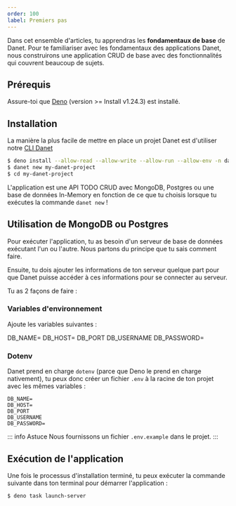 ```yaml
---
order: 100
label: Premiers pas
---
```



Dans cet ensemble d'articles, tu apprendras les **fondamentaux de base** de Danet. Pour te familiariser avec les fondamentaux des applications Danet, nous construirons une application CRUD de base avec des fonctionnalités qui couvrent beaucoup de sujets.

## Prérequis

Assure-toi que [Deno](https://deno.land/) (version >= Install v1.24.3) est installé.

## Installation

La manière la plus facile de mettre en place un projet Danet est d'utiliser notre [CLI Danet](/cli.md)

```bash
$ deno install --allow-read --allow-write --allow-run --allow-env -n danet jsr:@danet/cli
$ danet new my-danet-project
$ cd my-danet-project
```

L'application est une API TODO CRUD avec MongoDB, Postgres ou une base de données In-Memory en fonction de ce que tu choisis lorsque tu exécutes la commande `danet new` !

## Utilisation de MongoDB ou Postgres

Pour exécuter l'application, tu as besoin d'un serveur de base de données exécutant l'un ou l'autre. Nous partons du principe que tu sais comment faire.

Ensuite, tu dois ajouter les informations de ton serveur quelque part pour que Danet puisse accéder à ces informations pour se connecter au serveur.

Tu as 2 façons de faire :

### Variables d'environnement

Ajoute les variables suivantes :

DB_NAME=
DB_HOST=
DB_PORT
DB_USERNAME
DB_PASSWORD=

### Dotenv

Danet prend en charge `dotenv` (parce que Deno le prend en charge nativement), tu peux donc créer un fichier `.env` à la racine de ton projet avec les mêmes variables :

``` .env
DB_NAME=
DB_HOST=
DB_PORT
DB_USERNAME
DB_PASSWORD=
```

::: info Astuce
Nous fournissons un fichier `.env.example` dans le projet.
:::

## Exécution de l'application

Une fois le processus d'installation terminé, tu peux exécuter la commande suivante dans ton terminal pour démarrer l'application :

```bash
$ deno task launch-server
```